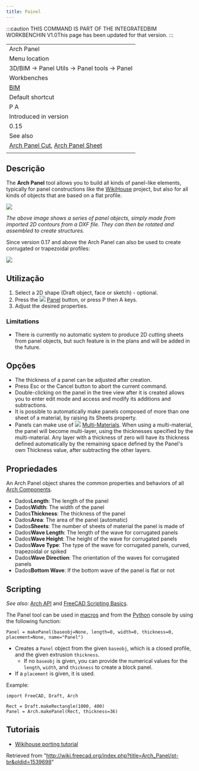 ```yaml
---
title: Painel
---
```

:::caution
THIS COMMAND IS PART OF THE INTEGRATEDBIM WORKBENCHIN V1.0This page has been updated for that version.
:::

|  |
| --- |
| Arch Panel |
| Menu location |
| 3D/BIM → Panel Utils → Panel tools → Panel |
| Workbenches |
| [BIM](/BIM_Workbench "BIM Workbench") |
| Default shortcut |
| P A |
| Introduced in version |
| 0.15 |
| See also |
| [Arch Panel Cut](/Arch_Panel_Cut "Arch Panel Cut"), [Arch Panel Sheet](/Arch_Panel_Sheet "Arch Panel Sheet") |
|  |

## Descrição

The **Arch Panel** tool allows you to build all kinds of panel-like elements, typically for panel constructions like the [WikiHouse](https://www.wikihouse.cc/) project, but also for all kinds of objects that are based on a flat profile.

![](/images/Arch_Panel_example.jpg)

*The above image shows a series of panel objects, simply made from imported 2D contours from a DXF file. They can then be rotated and assembled to create structures.*

Since version 0.17 and above the Arch Panel can also be used to create corrugated or trapezoidal profiles:

![](/images/Arch_panel_wave.jpg)

## Utilização

1. Select a 2D shape (Draft object, face or sketch) - optional.
2. Press the ![](/images/Arch_Panel.svg) [Panel](/Arch_Panel "Arch Panel") button, or press P then A keys.
3. Adjust the desired properties.

### Limitations

* There is currently no automatic system to produce 2D cutting sheets from panel objects, but such feature is in the plans and will be added in the future.

## Opções

* The thickness of a panel can be adjusted after creation.
* Press Esc or the Cancel button to abort the current command.
* Double-clicking on the panel in the tree view after it is created allows you to enter edit mode and access and modify its additions and subtractions.
* It is possible to automatically make panels composed of more than one sheet of a material, by raising its Sheets property.
* Panels can make use of ![](/images/Arch_MultiMaterial.svg) [Multi-Materials](/Arch_MultiMaterial "Arch MultiMaterial"). When using a multi-material, the panel will become multi-layer, using the thicknesses specified by the multi-material. Any layer with a thickness of zero will have its thickness defined automatically by the remaining space defined by the Panel's own Thickness value, after subtracting the other layers.

## Propriedades

An Arch Panel object shares the common properties and behaviors of all [Arch Components](/Arch_Component "Arch Component").

* Dados**Length**: The length of the panel
* Dados**Width**: The width of the panel
* Dados**Thickness**: The thickness of the panel
* Dados**Area**: The area of the panel (automatic)
* Dados**Sheets**: The number of sheets of material the panel is made of
* Dados**Wave Length**: The length of the wave for corrugated panels
* Dados**Wave Height**: The height of the wave for corrugated panels
* Dados**Wave Type**: The type of the wave for corrugated panels, curved, trapezoidal or spiked
* Dados**Wave Direction**: The orientation of the waves for corrugated panels
* Dados**Bottom Wave**: If the bottom wave of the panel is flat or not

## Scripting

*See also:* [Arch API](/Arch_API "Arch API") and [FreeCAD Scripting Basics](/FreeCAD_Scripting_Basics "FreeCAD Scripting Basics").

The Panel tool can be used in [macros](/Macros "Macros") and from the [Python](/Python "Python") console by using the following function:

```
Panel = makePanel(baseobj=None, length=0, width=0, thickness=0, placement=None, name="Panel")

```

* Creates a `Panel` object from the given `baseobj`, which is a closed profile, and the given extrusion `thickness`.
  + If no `baseobj` is given, you can provide the numerical values for the `length`, `width`, and `thickness` to create a block panel.
* If a `placement` is given, it is used.

Example:

```
import FreeCAD, Draft, Arch

Rect = Draft.makeRectangle(1000, 400)
Panel = Arch.makePanel(Rect, thickness=36)

```

## Tutoriais

* [Wikihouse porting tutorial](/Wikihouse_porting_tutorial "Wikihouse porting tutorial")

Retrieved from "<http://wiki.freecad.org/index.php?title=Arch_Panel/pt-br&oldid=1539698>"